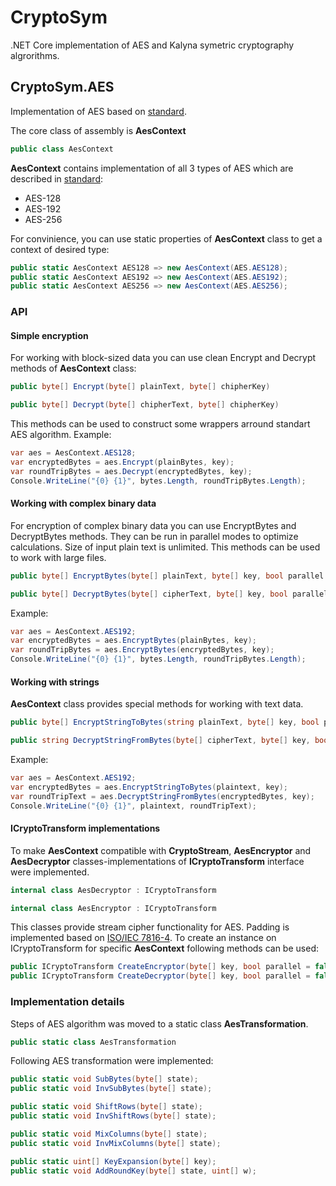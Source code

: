 # CryptoSym
.NET Core implementation of AES and Kalyna symetric cryptography algrorithms.

## CryptoSym.AES

Implementation of AES based on [standard](https://nvlpubs.nist.gov/nistpubs/FIPS/NIST.FIPS.197.pdf).

The core class of assembly is **AesContext**
```c#
public class AesContext
```
**AesContext** contains implementation of all 3 types of AES which are described in [standard](https://nvlpubs.nist.gov/nistpubs/FIPS/NIST.FIPS.197.pdf):
- AES-128
- AES-192
- AES-256

For convinience, you can use static properties of **AesContext** class to get a context of desired type:
```c#
public static AesContext AES128 => new AesContext(AES.AES128);
public static AesContext AES192 => new AesContext(AES.AES192);
public static AesContext AES256 => new AesContext(AES.AES256);
```

### API
#### Simple encryption
For working with block-sized data you can use clean Encrypt and Decrypt methods of **AesContext** class:
```c#
public byte[] Encrypt(byte[] plainText, byte[] chipherKey)
```
```c#
public byte[] Decrypt(byte[] chipherText, byte[] chipherKey)
```
This methods can be used to construct some wrappers arround standart AES algorithm.
Example:
```c#
var aes = AesContext.AES128;
var encryptedBytes = aes.Encrypt(plainBytes, key);
var roundTripBytes = aes.Decrypt(encryptedBytes, key);
Console.WriteLine("{0} {1}", bytes.Length, roundTripBytes.Length);
```
#### Working with complex binary data
For encryption of complex binary data you can use EncryptBytes and DecryptBytes methods. They can be run in parallel modes to optimize calculations. Size of input plain text is unlimited. This methods can be used to work with large files.
```c#
public byte[] EncryptBytes(byte[] plainText, byte[] key, bool parallel = false)
```
```c#
public byte[] DecryptBytes(byte[] cipherText, byte[] key, bool parallel = false)
```
Example:
```c#
var aes = AesContext.AES192;
var encryptedBytes = aes.EncryptBytes(plainBytes, key);
var roundTripBytes = aes.EncryptBytes(encryptedBytes, key);
Console.WriteLine("{0} {1}", bytes.Length, roundTripBytes.Length);
```
#### Working with strings
**AesContext** class provides special methods for working with text data. 
```c#
public byte[] EncryptStringToBytes(string plainText, byte[] key, bool parallel = false)
```
```c#
public string DecryptStringFromBytes(byte[] cipherText, byte[] key, bool parallel = false)
```
Example:
```c#
var aes = AesContext.AES192;
var encryptedBytes = aes.EncryptStringToBytes(plaintext, key);
var roundTripText = aes.DecryptStringFromBytes(encryptedBytes, key);
Console.WriteLine("{0} {1}", plaintext, roundTripText);
```
#### ICryptoTransform implementations
To make **AesContext** compatible with **CryptoStream**, **AesEncryptor** and **AesDecryptor** classes-implementations of **ICryptoTransform** interface were implemented.
```c#
internal class AesDecryptor : ICryptoTransform
```
```c#
internal class AesEncryptor : ICryptoTransform
```
This classes provide stream cipher functionality for AES. Padding is implemented based on [ISO/IEC 7816-4](https://en.wikipedia.org/wiki/Padding_(cryptography)).
To create an instance on ICryptoTransform for specific **AesContext** following methods can be used:
```c#
public ICryptoTransform CreateEncryptor(byte[] key, bool parallel = false) => new AesEncryptor(key, this, parallel);
public ICryptoTransform CreateDecryptor(byte[] key, bool parallel = false) => new AesDecryptor(key, this, parallel);
```
### Implementation details
Steps of AES algorithm was moved to a static class **AesTransformation**.
```c#
public static class AesTransformation
```
Following AES transformation were implemented:
```c#
public static void SubBytes(byte[] state);
public static void InvSubBytes(byte[] state);

public static void ShiftRows(byte[] state);
public static void InvShiftRows(byte[] state);

public static void MixColumns(byte[] state);
public static void InvMixColumns(byte[] state);

public static uint[] KeyExpansion(byte[] key);
public static void AddRoundKey(byte[] state, uint[] w);
```






